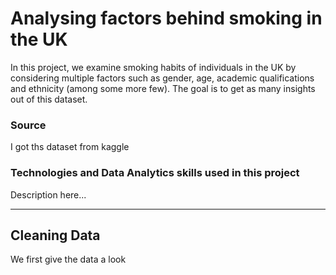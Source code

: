# Analysing factors behind smoking in the UK

In this project, we examine smoking habits of individuals in the UK by considering multiple factors such as gender, age, academic qualifications and ethnicity (among some more few). The goal is to get as many insights out of this dataset.

### Source

I got ths dataset from kaggle

### Technologies and Data Analytics skills used in this project

Description here...
____________________________________________

## Cleaning Data

We first give the data a look


